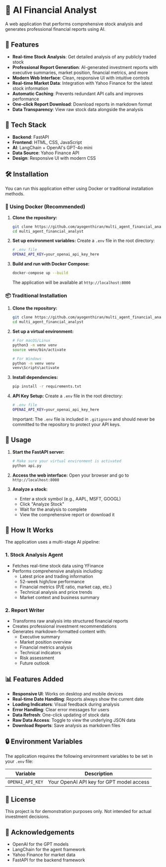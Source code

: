 # 🚀 AI Financial Analyst

A web application that performs comprehensive stock analysis and generates professional financial reports using AI.

## 🌟 Features

- **Real-time Stock Analysis**: Get detailed analysis of any publicly traded stock
- **Professional Report Generation**: AI-generated investment reports with executive summaries, market position, financial metrics, and more
- **Modern Web Interface**: Clean, responsive UI with intuitive controls
- **Real-time Market Data**: Integration with Yahoo Finance for the latest stock information
- **Automatic Caching**: Prevents redundant API calls and improves performance
- **One-click Report Download**: Download reports in markdown format
- **Data Transparency**: View raw stock data alongside the analysis

## 🔧 Tech Stack

- **Backend**: FastAPI
- **Frontend**: HTML, CSS, JavaScript
- **AI**: LangChain + OpenAI's GPT-4o mini
- **Data Source**: Yahoo Finance API
- **Design**: Responsive UI with modern CSS

## 🛠️ Installation

You can run this application either using Docker or traditional installation methods.

### 🐳 Using Docker (Recommended)

1. **Clone the repository:**
   ```bash
   git clone https://github.com/ayogenthiran/multi_agent_financial_analyst.git
   cd multi_agent_financial_analyst
   ```

2. **Set up environment variables:**
   Create a `.env` file in the root directory:
   ```bash
   # .env file
   OPENAI_API_KEY=your_openai_api_key_here
   ```

3. **Build and run with Docker Compose:**
   ```bash
   docker-compose up --build
   ```

   The application will be available at `http://localhost:8000`

### 📦 Traditional Installation

1. **Clone the repository:**
   ```bash
   git clone https://github.com/ayogenthiran/multi_agent_financial_analyst.git
   cd multi_agent_financial_analyst
   ```

2. **Set up a virtual environment:**
   ```bash
   # For macOS/Linux
   python3 -m venv venv
   source venv/bin/activate
   
   # For Windows
   python -m venv venv
   venv\Scripts\activate
   ```

3. **Install dependencies:**
   ```bash
   pip install -r requirements.txt
   ```

4. **API Key Setup:**
   Create a `.env` file in the root directory:
   ```bash
   # .env file
   OPENAI_API_KEY=your_openai_api_key_here
   ```
   
   Important: The `.env` file is included in `.gitignore` and should never be committed to the repository to protect your API keys.

## 🚀 Usage

1. **Start the FastAPI server:**
   ```bash
   # Make sure your virtual environment is activated
   python api.py
   ```

2. **Access the web interface:**
   Open your browser and go to `http://localhost:8000`

3. **Analyze a stock:**
   - Enter a stock symbol (e.g., AAPL, MSFT, GOOGL)
   - Click "Analyze Stock"
   - Wait for the analysis to complete
   - View the comprehensive report or download it

## 🧠 How It Works

The application uses a multi-stage AI pipeline:

### 1. Stock Analysis Agent

- Fetches real-time stock data using YFinance
- Performs comprehensive analysis including:
  - Latest price and trading information
  - 52-week high/low performance
  - Financial metrics (P/E ratio, market cap, etc.)
  - Technical analysis and price trends
  - Market context and business summary

### 2. Report Writer

- Transforms raw analysis into structured financial reports
- Creates professional investment recommendations
- Generates markdown-formatted content with:
  - Executive summary
  - Market position overview
  - Financial metrics analysis
  - Technical indicators
  - Risk assessment
  - Future outlook

## 📊 Features Added

- **Responsive UI**: Works on desktop and mobile devices
- **Real-time Date Handling**: Reports always show the current date
- **Loading Indicators**: Visual feedback during analysis
- **Error Handling**: Clear error messages for users
- **Data Refresh**: One-click updating of stock data
- **Raw Data Access**: Toggle to view the underlying JSON data
- **Download Reports**: Save analysis as markdown files

## 🔒 Environment Variables

The application requires the following environment variables to be set in your `.env` file:

| Variable | Description |
|----------|-------------|
| `OPENAI_API_KEY` | Your OpenAI API key for GPT model access |

## 📝 License

This project is for demonstration purposes only. Not intended for actual investment decisions.

## 🙏 Acknowledgements

- OpenAI for the GPT models
- LangChain for the agent framework
- Yahoo Finance for market data
- FastAPI for the backend framework
